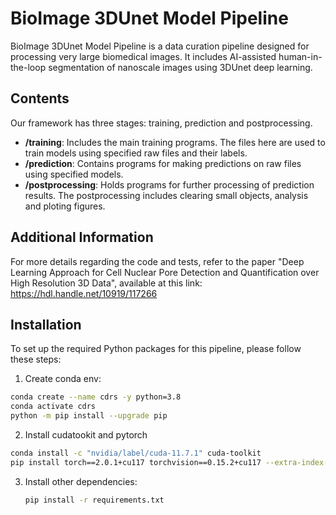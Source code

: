 # BioImage 3DUnet Model Pipeline

BioImage 3DUnet Model Pipeline is a data curation pipeline designed for processing very large biomedical images. It includes AI-assisted human-in-the-loop segmentation of nanoscale images using 3DUnet deep learning.

## Contents
Our framework has three stages: training, prediction and postprocessing.

- **/training**: Includes the main training programs. The files here are used to train models using specified raw files and their labels.
- **/prediction**: Contains programs for making predictions on raw files using specified models. 
- **/postprocessing**: Holds programs for further processing of prediction results. The postprocessing includes clearing small objects, analysis and ploting figures.

## Additional Information
For more details regarding the code and tests, refer to the paper "Deep Learning Approach for Cell Nuclear Pore Detection and Quantification over High Resolution 3D Data", available at this link: https://hdl.handle.net/10919/117266

## Installation

To set up the required Python packages for this pipeline, please follow these steps:

1. Create conda env:
```bash
conda create --name cdrs -y python=3.8
conda activate cdrs
python -m pip install --upgrade pip
```

2. Install cudatookit and pytorch
```bash
conda install -c "nvidia/label/cuda-11.7.1" cuda-toolkit
pip install torch==2.0.1+cu117 torchvision==0.15.2+cu117 --extra-index-url https://download.pytorch.org/whl/cu117
```

3. Install other dependencies:

   ```bash
   pip install -r requirements.txt
   ```

